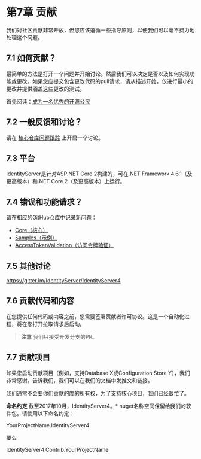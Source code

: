 # 第7章 贡献

我们对社区贡献非常开放，但您应该遵循一些指导原则，以便我们可以毫不费力地处理这个问题。   

## 7.1 如何贡献？
最简单的方法是打开一个问题并开始讨论。然后我们可以决定是否以及如何实现功能或更改。如果您应提交包含更改代码的pull请求，请从描述开始，仅进行最小的更改并提供涵盖这些更改的测试。   

首先阅读：[成为一名优秀的开源公民](https://hackernoon.com/being-a-good-open-source-citizen-9060d0ab9732#.x3hocgw85)   

## 7.2 一般反馈和讨论？
请在 [核心仓库问题跟踪](https://github.com/IdentityServer/IdentityServer4/issues) 上开启一个讨论。   
 
## 7.3 平台
IdentityServer是针对ASP.NET Core 2构建的，可在.NET Framework 4.6.1（及更高版本）和.NET Core 2（及更高版本）上运行。   

## 7.4 错误和功能请求？
请在相应的GitHub仓库中记录新问题：   

* [Core（核心）](https://github.com/IdentityServer/IdentityServer4)
* [Samples（示例）](https://github.com/IdentityServer/IdentityServer4.Samples)
* [AccessTokenValidation（访问令牌验证）](https://github.com/IdentityServer/IdentityServer4.AccessTokenValidation)

## 7.5 其他讨论
<https://gitter.im/IdentityServer/IdentityServer4>   

## 7.6 贡献代码和内容
在您提供任何代码或内容之前，您需要签署贡献者许可协议。这是一个自动化过程，将在您打开拉取请求后启动。   

> **注意**
> 我们只接受开发分支的PR。

## 7.7 贡献项目
如果您启动贡献项目（例如，支持Database X或Configuration Store Y），我们非常感谢。告诉我们，我们可以在我们的文档中发推文和链接。   

我们通常不会要你们贡献的库的所有权，为了支持核心项目，我们已经很忙了。   

**命名约定**
截至2017年10月，IdentityServer4。* nuget名称空间保留给我们的软件包。请使用以下命名约定：   

YourProjectName.IdentityServer4   

要么   

IdentityServer4.Contrib.YourProjectName